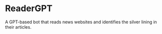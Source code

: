 # ReaderGPT
A GPT-based bot that reads news websites and identifies the silver lining in their articles.
